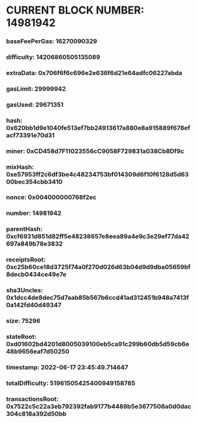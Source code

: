 # CURRENT BLOCK NUMBER: 14981942

### baseFeePerGas: 16270090329
### difficulty: 14206860505135089
### extraData: 0x706f6f6c696e2e636f6d21e64adfc06227abda
### gasLimit: 29999942
### gasUsed: 29671351
### hash: 0x620bb1d9e1040fe513ef7bb24913617a880e8a915889f678efacf73391e70d31
### miner: 0xCD458d7F11023556cC9058F729831a038Cb8Df9c
### mixHash: 0xe57953ff2c6df3be4c48234753bf014309d6f10f6128d5d6300bec354cbb3410
### nonce: 0x004000000768f2ec
### number: 14981942
### parentHash: 0xcf6931d851d82ff5e48238657e8eea89a4e9c3e29ef77da42697a849b78e3832
### receiptsRoot: 0xc25b60ce18d3725f74a0f270d026d63b04d9d9dba05659bf8decb0434ce49e7e
### sha3Uncles: 0x1dcc4de8dec75d7aab85b567b6ccd41ad312451b948a7413f0a142fd40d49347
### size: 75296
### stateRoot: 0xd01602bd4201d8005039100eb5ca91c299b60db5d59cb6e48b9656eaf7d50250
### timestamp: 2022-06-17 23:45:49.714647
### totalDifficulty: 51961505425400949158785
### transactionsRoot: 0x7522c5c22a3eb792392fab9177b4488b5e3677508a0d0dac304c818a392d50bb
